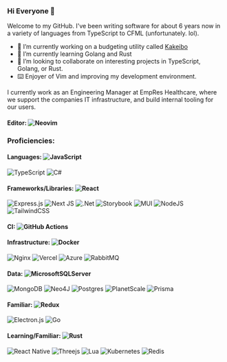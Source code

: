 ### Hi Everyone 👋

Welcome to my GitHub. I've been writing software for about 6 years now in a variety of languages from TypeScript to CFML (unfortunately. lol).
  
- 🔭 I’m currently working on a budgeting utility called [Kakeibo](https://github.com/dchroninger/kakeibo-turbo)
- 🌱 I’m currently learning Golang and Rust
- 👯 I’m looking to collaborate on interesting projects in TypeScript, Golang, or Rust.
- ⌨️  Enjoyer of Vim and improving my development environment.

I currently work as an Engineering Manager at EmpRes Healthcare, where we support the companies IT infrastructure, and build internal tooling for our users.

#### Editor:  ![Neovim](https://img.shields.io/badge/NeoVim-%2357A143.svg?&style=flat&logo=neovim&logoColor=white)
  

### Proficiencies:
#### Languages: ![JavaScript](https://img.shields.io/badge/javascript-%23323330.svg?style=flat&logo=javascript&logoColor=%23F7DF1E)
![TypeScript](https://img.shields.io/badge/typescript-%23007ACC.svg?style=flat&logo=typescript&logoColor=white)
![C#](https://img.shields.io/badge/c%23-%23239120.svg?style=flat&logo=c-sharp&logoColor=white)

#### Frameworks/Libraries: ![React](https://img.shields.io/badge/react-%2320232a.svg?style=flat&logo=react&logoColor=%2361DAFB)
![Express.js](https://img.shields.io/badge/express.js-%23404d59.svg?style=flat&logo=express&logoColor=%2361DAFB)
![Next JS](https://img.shields.io/badge/Next-black?style=flat&logo=next.js&logoColor=white)
![.Net](https://img.shields.io/badge/.NET-5C2D91?style=flat&logo=.net&logoColor=white)
![Storybook](https://img.shields.io/badge/-Storybook-FF4785?style=flat&logo=storybook&logoColor=white)
![MUI](https://img.shields.io/badge/MUI-%230081CB.svg?style=flat&logo=mui&logoColor=white)
![NodeJS](https://img.shields.io/badge/node.js-6DA55F?style=flat&logo=node.js&logoColor=white)
![TailwindCSS](https://img.shields.io/badge/tailwindcss-%2338B2AC.svg?style=flat&logo=tailwind-css&logoColor=white)

#### CI: ![GitHub Actions](https://img.shields.io/badge/github%20actions-%232671E5.svg?style=flat&logo=githubactions&logoColor=white) 

#### Infrastructure: ![Docker](https://img.shields.io/badge/docker-%230db7ed.svg?style=flat&logo=docker&logoColor=white)
![Nginx](https://img.shields.io/badge/nginx-%23009639.svg?style=flat&logo=nginx&logoColor=white)
![Vercel](https://img.shields.io/badge/vercel-%23000000.svg?style=flat&logo=vercel&logoColor=white)
![Azure](https://img.shields.io/badge/azure-%230072C6.svg?style=flat&logo=microsoftazure&logoColor=white)
![RabbitMQ](https://img.shields.io/badge/Rabbitmq-FF6600?style=flat&logo=rabbitmq&logoColor=white)

#### Data: ![MicrosoftSQLServer](https://img.shields.io/badge/Microsoft%20SQL%20Server-CC2927?style=flat&logo=microsoft%20sql%20server&logoColor=white)
![MongoDB](https://img.shields.io/badge/MongoDB-%234ea94b.svg?style=flat&logo=mongodb&logoColor=white)
![Neo4J](https://img.shields.io/badge/Neo4j-008CC1?style=flat&logo=neo4j&logoColor=white)
![Postgres](https://img.shields.io/badge/postgres-%23316192.svg?style=flat&logo=postgresql&logoColor=white)
![PlanetScale](https://img.shields.io/badge/planetscale-%23000000.svg?style=flat&logo=planetscale&logoColor=white)
![Prisma](https://img.shields.io/badge/Prisma-3982CE?style=flat&logo=Prisma&logoColor=white)

#### Familiar: ![Redux](https://img.shields.io/badge/redux-%23593d88.svg?style=flat&logo=redux&logoColor=white)
![Electron.js](https://img.shields.io/badge/Electron-191970?style=flat&logo=Electron&logoColor=white)
![Go](https://img.shields.io/badge/go-%2300ADD8.svg?style=flat&logo=go&logoColor=white)

#### Learning/Familiar: ![Rust](https://img.shields.io/badge/rust-%23000000.svg?style=flat&logo=rust&logoColor=white)
![React Native](https://img.shields.io/badge/react_native-%2320232a.svg?style=flat&logo=react&logoColor=%2361DAFB)
![Threejs](https://img.shields.io/badge/threejs-black?style=flat&logo=three.js&logoColor=white)
![Lua](https://img.shields.io/badge/lua-%232C2D72.svg?style=flat&logo=lua&logoColor=white)
![Kubernetes](https://img.shields.io/badge/kubernetes-%23326ce5.svg?style=flat&logo=kubernetes&logoColor=white)
![Redis](https://img.shields.io/badge/redis-%23DD0031.svg?style=flat&logo=redis&logoColor=white)
